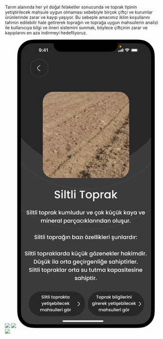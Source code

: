 
Tarım alanında her yıl doğal felaketler sonucunda ve toprak tipinin yetiştirilecek mahsule uygun olmaması sebebiyle birçok çiftçi ve kurumlar ürünlerinde zarar ve kayıp yaşıyor. Bu sebeple amacımız iklim koşullarını tahmin edilebilir hale getirerek toprağın ve toprağa uygun mahsullerin analizi ile kullanıcıya bilgi ve öneri sistemini sunmak, böylece çiftçinin zarar ve kayıplarını en aza indirmeyi hedefliyoruz.

<img src="https://github.com/Berkkucukk/FarmAI/blob/main/%C4%B0mages/Base_Screen.png" width="auto">
<img src="https://github.com/Berkkucukk/FarmAI/blob/main/%C4%B0mages/Take_Photo.png" width="auto">
<img src="https://github.com/Berkkucukk/FarmAI/blob/main/%C4%B0mages/Soil_%C4%B0nformation.png" width="auto">
<img src="https://github.com/Berkkucukk/FarmAI/blob/main/%C4%B0mages/crop_proposal.png" width="auto">


